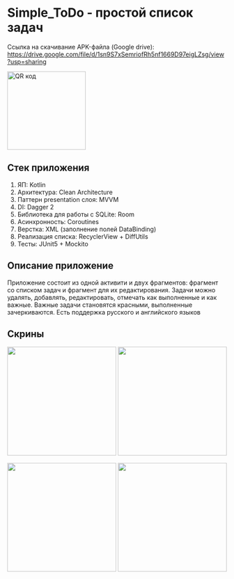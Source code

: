 # Simple_ToDo - простой список задач

Ссылка на скачивание APK-файла (Google drive): https://drive.google.com/file/d/1sn9S7xSemriofRh5nf1669D97eigLZsg/view?usp=sharing

<a href="http://qrcoder.ru" target="_blank"><img src="http://qrcoder.ru/code/?https%3A%2F%2Fdrive.google.com%2Ffile%2Fd%2F1sn9S7xSemriofRh5nf1669D97eigLZsg%2Fview%3Fusp%3Dsharing&4&0" width="180" height="180" border="0" title="QR код"></a>

## Стек приложения
1. ЯП: Kotlin
2. Архитектура: Clean Architecture
3. Паттерн presentation слоя: MVVM
4. DI: Dagger 2
5. Библиотека для работы с SQLite: Room
6. Асинхронность: Coroutines
7. Верстка: XML (заполнение полей DataBinding)
8. Реализация списка: RecyclerView + DiffUtils
9. Тесты: JUnit5 + Mockito

## Описание приложение
Приложение состоит из одной активити и двух фрагментов: фрагмент со списком задач и фрагмент для их редактирования. Задачи можно удалять, добавлять, редактировать, отмечать как выполненные и как важные. Важные задачи становятся красными, выполненные зачеркиваются.
Есть поддержка русского и английского языков

## Скрины

<img src="https://user-images.githubusercontent.com/65513466/211379904-e65ab76c-9aca-437b-b8c1-7f86e44b5cca.png" width="250">    <img src="https://user-images.githubusercontent.com/65513466/211381387-a760ff1d-970c-4706-ba0d-9da369d91161.png" width="250">

<img src="https://user-images.githubusercontent.com/65513466/211381428-ad2755f6-22c7-4574-823a-c9af608b72f2.png" height="250">

<img src="https://user-images.githubusercontent.com/65513466/211381460-93a1f9b2-a101-40e0-9c53-edb5c3e7eb5e.png" height="250">

